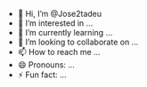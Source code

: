 - 👋 Hi, I’m @Jose2tadeu
- 👀 I’m interested in ...
- 🌱 I’m currently learning ...
- 💞️ I’m looking to collaborate on ...
- 📫 How to reach me ...
- 😄 Pronouns: ...
- ⚡ Fun fact: ...

<!---
Jose2tadeu/Jose2tadeu is a ✨ special ✨ repository because its `README.md` (this file) appears on your GitHub profile.
You can click the Preview link to take a look at your changes.
--->
